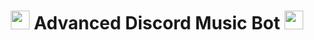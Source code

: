<h1 align="center"><img src="./assets/Music.gif" width="30px"> Advanced Discord Music Bot <img src="./assets/Music.gif" width="30px"></h1>